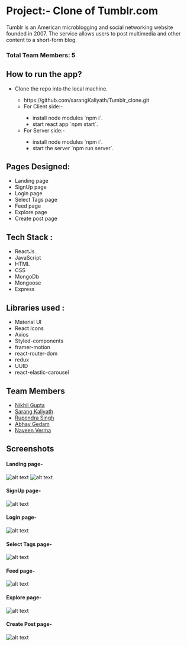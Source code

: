 # Project:- Clone of Tumblr.com
Tumblr is an American microblogging and social networking website founded in 2007. The service allows users to post multimedia and other content to a short-form blog.

### Total Team Members: 5

## How to run the app?
<ul>
  <li>Clone the repo into the local machine.</li>
  <ul>
    <li>https://github.com/sarangKaliyath/Tumblr_clone.git</li>
    <li>For Client side:-</li>
    <ul>
      <li>install node modules `npm i`.</li>
      <li>start react app `npm start`.</li>
    </ul>
    <li>For Server side:-</li>
    <ul>
      <li>install node modules `npm i`.</li>
      <li>start the server `npm run server`.</li>
      </ul>
  </ul>
</ul>


## Pages Designed:
<ul>
<li>Landing page</li>
<li>SignUp page</li>
<li>Login page</li>
<li>Select Tags page</li>
<li>Feed page</li>
<li>Explore page</li>
<li>Create post page</li>
</ul>


## Tech Stack : 
<ul>
<li>ReactJs</li>
<li>JavaScript</li>
<li>HTML</li>
<li>CSS</li>
<li>MongoDb</li>
<li>Mongoose</li>
<li>Express</li>
</ul>

 
## Libraries used : 
<ul>
<li>Material UI</li>
<li>React Icons</li>
<li>Axios</li>
<li>Styled-components</li>
<li>framer-motion</li>
<li>react-router-dom</li>
<li>redux</li>
<li>UUID</li>
<li>react-elastic-carousel</li>
</ul>

## Team Members 
<ul>
<li><a href="https://github.com/ASHarslan">Nikhil Gupta</a>
<li><a href="https://github.com/sarangKaliyath">Sarang Kaliyath</a>
<li><a href="https://github.com/Mrrupendra">Rupendra Singh</a>
<li><a href="https://github.com/abhaygedam">Abhay Gedam</a>
<li><a href="https://github.com/Naveenverma440">Naveen Verma</a>
</ul>

## Screenshots
#### Landing page-
![alt text](https://github.com/sarangKaliyath/Tumblr_clone/blob/master/frontend_v1/public/Screensort/landing.png)
![alt text](https://github.com/sarangKaliyath/Tumblr_clone/blob/master/frontend_v1/public/Screensort/landing2.png)
#### SignUp page-
![alt text](https://github.com/sarangKaliyath/Tumblr_clone/blob/master/frontend_v1/public/Screensort/signup.png)
#### Login page-
![alt text](https://github.com/sarangKaliyath/Tumblr_clone/blob/master/frontend_v1/public/Screensort/login.png)
#### Select Tags page-
![alt text](https://github.com/sarangKaliyath/Tumblr_clone/blob/master/frontend_v1/public/Screensort/tags.png)
#### Feed page-
![alt text](https://github.com/sarangKaliyath/Tumblr_clone/blob/master/frontend_v1/public/Screensort/home.png)
#### Explore page-
![alt text](https://github.com/sarangKaliyath/Tumblr_clone/blob/master/frontend_v1/public/Screensort/explore.png)
#### Create Post page-
![alt text](https://github.com/sarangKaliyath/Tumblr_clone/blob/master/frontend_v1/public/Screensort/post.png)



